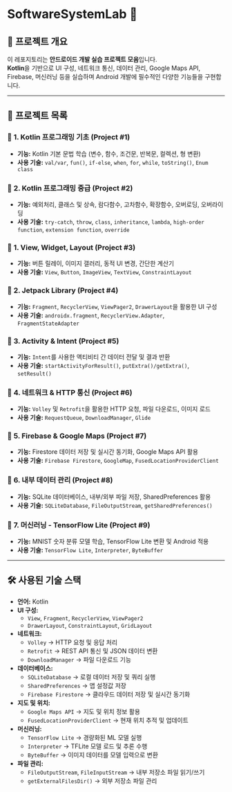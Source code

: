 # SoftwareSystemLab 🚀

## 📌 프로젝트 개요
이 레포지토리는 **안드로이드 개발 실습 프로젝트 모음**입니다.  
**Kotlin**을 기반으로 UI 구성, 네트워크 통신, 데이터 관리, Google Maps API, Firebase, 머신러닝 등을 실습하며 Android 개발에 필수적인 다양한 기능들을 구현합니다.

---

## 📂 프로젝트 목록

### 📌 **1. Kotlin 프로그래밍 기초 (Project #1)**
- **기능:** Kotlin 기본 문법 학습 (변수, 함수, 조건문, 반복문, 컬렉션, 형 변환)
- **사용 기술:** `val/var`, `fun()`, `if-else`, `when`, `for`, `while`, `toString()`, `Enum class`

### 📌 **2. Kotlin 프로그래밍 중급 (Project #2)**
- **기능:** 예외처리, 클래스 및 상속, 람다함수, 고차함수, 확장함수, 오버로딩, 오버라이딩
- **사용 기술:** `try-catch`, `throw`, `class`, `inheritance`, `lambda`, `high-order function`, `extension function`, `override`
  
### 📌 **1. View, Widget, Layout (Project #3)**
- **기능:** 버튼 릴레이, 이미지 갤러리, 동적 UI 변경, 간단한 계산기
- **사용 기술:** `View`, `Button`, `ImageView`, `TextView`, `ConstraintLayout`

### 📌 **2. Jetpack Library (Project #4)**
- **기능:** `Fragment`, `RecyclerView`, `ViewPager2`, `DrawerLayout`을 활용한 UI 구성
- **사용 기술:** `androidx.fragment`, `RecyclerView.Adapter`, `FragmentStateAdapter`

### 📌 **3. Activity & Intent (Project #5)**
- **기능:** `Intent`를 사용한 액티비티 간 데이터 전달 및 결과 반환
- **사용 기술:** `startActivityForResult()`, `putExtra()/getExtra()`, `setResult()`

### 📌 **4. 네트워크 & HTTP 통신 (Project #6)**
- **기능:** `Volley` 및 `Retrofit`을 활용한 HTTP 요청, 파일 다운로드, 이미지 로드
- **사용 기술:** `RequestQueue`, `DownloadManager`, `Glide`

### 📌 **5. Firebase & Google Maps (Project #7)**
- **기능:** Firestore 데이터 저장 및 실시간 동기화, Google Maps API 활용
- **사용 기술:** `Firebase Firestore`, `GoogleMap`, `FusedLocationProviderClient`

### 📌 **6. 내부 데이터 관리 (Project #8)**
- **기능:** SQLite 데이터베이스, 내부/외부 파일 저장, SharedPreferences 활용
- **사용 기술:** `SQLiteDatabase`, `FileOutputStream`, `getSharedPreferences()`

### 📌 **7. 머신러닝 - TensorFlow Lite (Project #9)**
- **기능:** MNIST 숫자 분류 모델 학습, TensorFlow Lite 변환 및 Android 적용
- **사용 기술:** `TensorFlow Lite`, `Interpreter`, `ByteBuffer`

---

## 🛠 사용된 기술 스택
- **언어:** Kotlin
- **UI 구성:** 
  - `View`, `Fragment`, `RecyclerView`, `ViewPager2`
  - `DrawerLayout`, `ConstraintLayout`, `GridLayout`
- **네트워크:** 
  - `Volley` → HTTP 요청 및 응답 처리
  - `Retrofit` → REST API 통신 및 JSON 데이터 변환
  - `DownloadManager` → 파일 다운로드 기능
- **데이터베이스:** 
  - `SQLiteDatabase` → 로컬 데이터 저장 및 쿼리 실행
  - `SharedPreferences` → 앱 설정값 저장
  - `Firebase Firestore` → 클라우드 데이터 저장 및 실시간 동기화
- **지도 및 위치:** 
  - `Google Maps API` → 지도 및 위치 정보 활용
  - `FusedLocationProviderClient` → 현재 위치 추적 및 업데이트
- **머신러닝:** 
  - `TensorFlow Lite` → 경량화된 ML 모델 실행
  - `Interpreter` → TFLite 모델 로드 및 추론 수행
  - `ByteBuffer` → 이미지 데이터를 모델 입력으로 변환
- **파일 관리:** 
  - `FileOutputStream`, `FileInputStream` → 내부 저장소 파일 읽기/쓰기
  - `getExternalFilesDir()` → 외부 저장소 파일 관리
 




